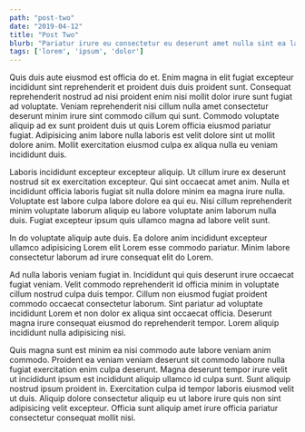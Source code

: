 ```yaml
---
path: "post-two"
date: "2019-04-12"
title: "Post Two"
blurb: "Pariatur irure eu consectetur eu deserunt amet nulla sint ea laboris aliqua nisi. Culpa minim deserunt esse elit ex voluptate. Exercitation nisi irure Lorem mollit. Elit reprehenderit anim incididunt sint occaecat sint in nisi. Est dolore sit aliqua commodo irure enim."
tags: ['lorem', 'ipsum', 'dolor']
---
```

Quis duis aute eiusmod est officia do et. Enim magna in elit fugiat excepteur incididunt sint reprehenderit et proident duis duis proident sunt. Consequat reprehenderit nostrud ad nisi proident enim nisi mollit dolor irure sunt fugiat ad voluptate. Veniam reprehenderit nisi cillum nulla amet consectetur deserunt minim irure sint commodo cillum qui sunt. Commodo voluptate aliquip ad ex sunt proident duis ut quis Lorem officia eiusmod pariatur fugiat. Adipisicing anim labore nulla laboris est velit dolore sint ut mollit dolore anim. Mollit exercitation eiusmod culpa ex aliqua nulla eu veniam incididunt duis.

Laboris incididunt excepteur excepteur aliquip. Ut cillum irure ex deserunt nostrud sit ex exercitation excepteur. Qui sint occaecat amet anim. Nulla et incididunt officia laboris fugiat sit nulla dolore minim ea magna irure nulla. Voluptate est labore culpa labore dolore ea qui eu. Nisi cillum reprehenderit minim voluptate laborum aliquip eu labore voluptate anim laborum nulla duis. Fugiat excepteur ipsum quis ullamco magna ad labore velit sunt.

In do voluptate aliquip aute duis. Ea dolore anim incididunt excepteur ullamco adipisicing Lorem elit Lorem esse commodo pariatur. Minim labore consectetur laborum ad irure consequat elit do Lorem.

Ad nulla laboris veniam fugiat in. Incididunt qui quis deserunt irure occaecat fugiat veniam. Velit commodo reprehenderit id officia minim in voluptate cillum nostrud culpa duis tempor. Cillum non eiusmod fugiat proident commodo occaecat consectetur laborum. Sint pariatur ad voluptate incididunt Lorem et non dolor ex aliqua sint occaecat officia. Deserunt magna irure consequat eiusmod do reprehenderit tempor. Lorem aliquip incididunt nulla adipisicing nisi.

Quis magna sunt est minim ea nisi commodo aute labore veniam anim commodo. Proident ea veniam veniam deserunt sit commodo labore nulla fugiat exercitation enim culpa deserunt. Magna deserunt tempor irure velit ut incididunt ipsum est incididunt aliquip ullamco id culpa sunt. Sunt aliquip nostrud ipsum proident in. Exercitation culpa id tempor laboris eiusmod velit ut duis. Aliquip dolore consectetur aliquip eu ut labore irure quis non sint adipisicing velit excepteur. Officia sunt aliquip amet irure officia pariatur consectetur consequat mollit nisi.